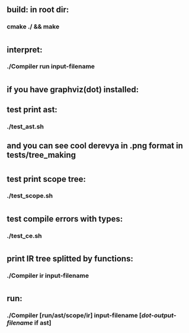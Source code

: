 ## build: in root dir:
### cmake ./ && make
#
## interpret:
### ./Compiler run input-filename
#
## if you have graphviz(dot) installed:
## test print ast:
### ./test_ast.sh
## and you can see cool derevya in .png format in tests/tree_making
#
## test print scope tree:
### ./test_scope.sh
#
## test compile errors with types:
### ./test_ce.sh
#
## print IR tree splitted by functions:
### ./Compiler ir input-filename
#
## run:
### ./Compiler [run/ast/scope/ir] input-filename [_dot-output-filename_ if ast]
